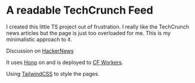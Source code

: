# A readable TechCrunch Feed

I created this little TS project out of frustration. I really like the TechCrunch news articles but the page is just too overloaded for me. This is my minimalistic approach to it.

Discussion on [HackerNews](https://news.ycombinator.com/item?id=35859791)

It uses [Hono](https://hono.dev/) on and is deployed to [CF Workers](https://developers.cloudflare.com/workers/).

Using [TailwindCSS](https://tailwindcss.com/) to style the pages.
